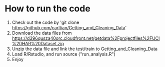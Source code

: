 # How to run the code
1. Check out the code by 'git clone https://github.com/carltian/Getting_and_Cleaning_Data'
1. Download the data files from https://d396qusza40orc.cloudfront.net/getdata%2Fprojectfiles%2FUCI%20HAR%20Dataset.zip
2. Unzip the data file and link the test/train to Getting_and_Cleaning_Data
3. Load R/Rstudio, and run source ("run_analysis.R")
4. Enjoy